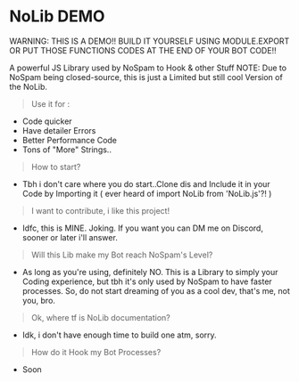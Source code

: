 # NoLib DEMO
WARNING: THIS IS A DEMO!! BUILD IT YOURSELF USING MODULE.EXPORT OR PUT THOSE FUNCTIONS CODES AT THE END OF YOUR BOT CODE!!

A powerful JS Library used by NoSpam to Hook &amp; other Stuff
NOTE: Due to NoSpam being closed-source, this is just a Limited but still cool Version of the NoLib.

> Use it for :
- Code quicker
- Have detailer Errors
- Better Performance Code
- Tons of "More" Strings..

> How to start?
- Tbh i don't care where you do start..Clone dis and Include it in your Code by Importing it 
( ever heard of import NoLib from 'NoLib.js'?! )

> I want to contribute, i like this project!
- Idfc, this is MINE. Joking. If you want you can DM me on Discord, sooner or later i'll answer.

> Will this Lib make my Bot reach NoSpam's Level?
- As long as you're using, definitely NO. This is a Library to simply your Coding experience, but tbh it's only used by NoSpam to have faster processes. So, do not start dreaming of you as a cool dev, that's me, not you, bro.

> Ok, where tf is NoLib documentation?
- Idk, i don't have enough time to build one atm, sorry.

> How do it Hook my Bot Processes?
- Soon
